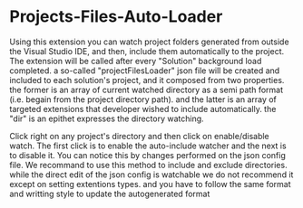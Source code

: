# Projects-Files-Auto-Loader

Using this extension you can watch project folders generated from outside the Visual Studio IDE, and then, include them automatically to the project. The extension will be called after every "Solution" background load completed. a so-called "projectFilesLoader" json file will be created and included to each solution's project, and it composed from two properties. the former is an array of current watched directory as a semi path format (i.e. begain from the project directory path). and the latter is an array of targeted extensions that developer wished to include automatically. the "dir" is an epithet expresses the directory watching.



Click right on any project's directory and then click on enable/disable watch. The first click is to enable the auto-include watcher and the next is to disable it. You can notice this by changes performed on the json config file. We recommand to use this method to include and exclude directories. while the direct edit of the json config is watchable we do not recommend it except on setting extentions types. and you have to follow the same format and writting style to update the autogenerated format
